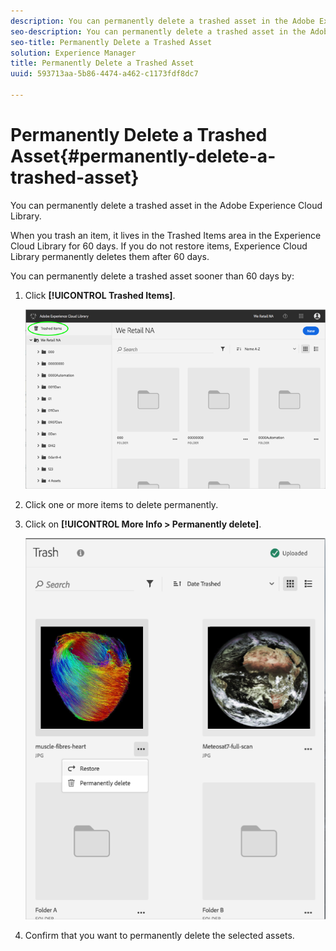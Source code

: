 ```yaml
---
description: You can permanently delete a trashed asset in the Adobe Experience Cloud Library.
seo-description: You can permanently delete a trashed asset in the Adobe Experience Cloud Library.
seo-title: Permanently Delete a Trashed Asset
solution: Experience Manager
title: Permanently Delete a Trashed Asset
uuid: 593713aa-5b86-4474-a462-c1173fdf8dc7

---
```


# Permanently Delete a Trashed Asset{#permanently-delete-a-trashed-asset}

You can permanently delete a trashed asset in the Adobe Experience Cloud Library.

When you trash an item, it lives in the Trashed Items area in the Experience Cloud Library for 60 days. If you do not restore items, Experience Cloud Library permanently deletes them after 60 days.

You can permanently delete a trashed asset sooner than 60 days by:

1. Click **[!UICONTROL Trashed Items]**.

   ![](assets/library_general_trashed_items.png)

1. Click one or more items to delete permanently.
1. Click on **[!UICONTROL More Info > Permanently delete]**.

   ![](assets/library_restore_perm_delete.png)

1. Confirm that you want to permanently delete the selected assets.

